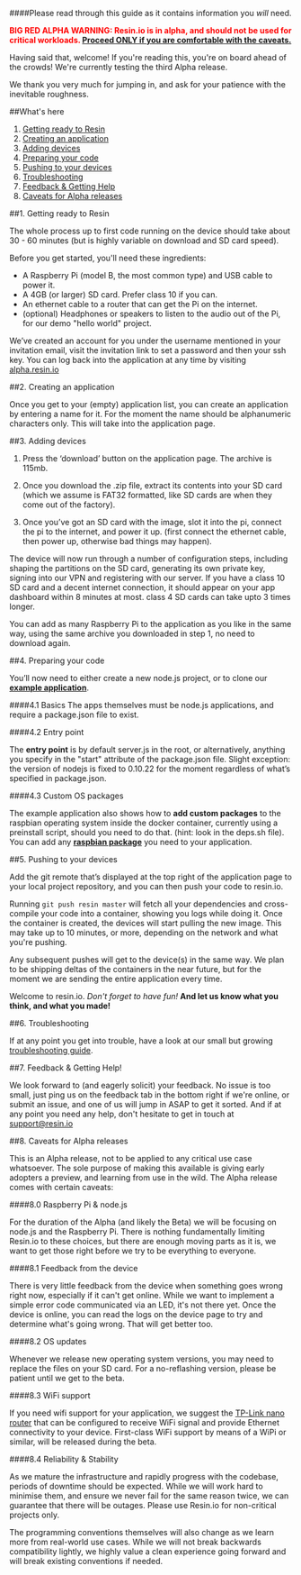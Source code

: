 ####Please read through this guide as it contains information you *will* need.

<font color="red">**BIG RED ALPHA WARNING: Resin.io is in alpha, and should not be used for critical workloads. <a href="#8._Caveats_for_Alpha_releases">Proceed ONLY if you are comfortable with the caveats.</a>**</font>

Having said that, welcome! If you're reading this, you're on board ahead of the crowds! We're currently testing the third Alpha release.

We thank you very much for jumping in, and ask for your patience with the inevitable roughness.

##What's here

1. <a href="#1._Getting_ready_to_Resin">Getting ready to Resin</a>
1. <a href="#2._Creating_an_application">Creating an application</a>
1. <a href="#3._Adding_devices">Adding devices</a>
1. <a href="#4._Preparing_your_code">Preparing your code</a>
1. <a href="#5._Pushing_to_your_devices">Pushing to your devices</a>
1. <a href="#6._Troubleshooting">Troubleshooting</a>
1. <a href="#7._Feedback_&_Getting_Help!">Feedback & Getting Help</a>
1. <a href="#8._Caveats_for_Alpha_releases">Caveats for Alpha releases</a>


##1. Getting ready to Resin

The whole process up to first code running on the device should take about 30 - 60 minutes (but is highly variable on download and SD card speed).

Before you get started, you'll need these ingredients:

* A Raspberry Pi (model B, the most common type) and USB cable to power it.
* A 4GB (or larger) SD card. Prefer class 10 if you can.
* An ethernet cable to a router that can get the Pi on the internet.
* (optional) Headphones or speakers to listen to the audio out of the Pi, for our demo "hello world" project.

We’ve created an account for you under the username mentioned in your invitation email, visit the invitation link to set a password and then your ssh key. You can log back into the application at any time by visiting [alpha.resin.io](alpha.resin.io)

##2. Creating an application

Once you get to your (empty) application list, you can create an application by entering a name for it. For the moment the name should be alphanumeric characters only. This will take into the application page.

##3. Adding devices

1. Press the ‘download’ button on the application page. The archive is 115mb.

1. Once you download the .zip file, extract its contents into your SD card (which we assume is FAT32 formatted, like SD cards are when they come out of the factory).

1. Once you’ve got an SD card with the image, slot it into the pi, connect the pi to the internet, and power it up. (first connect the ethernet cable, then power up, otherwise bad things may happen).

The device will now run through a number of configuration steps, including shaping the partitions on the SD card, generating its own private key, signing into our VPN and registering with our server. If you have a class 10 SD card and a decent internet connection, it should appear on your app dashboard within 8 minutes at most. class 4 SD cards can take upto 3 times longer.

You can add as many Raspberry Pi to the application as you like in the same way, using the same archive you downloaded in step 1, no need to download again.

##4. Preparing your code

You’ll now need to either create a new node.js project, or to clone our **[example application](https://bitbucket.org/rulemotion/resin-text2speech)**.

####4.1 Basics
The apps themselves must be node.js applications, and require a package.json file to exist.

####4.2 Entry point

The **entry point** is by default server.js in the root, or alternatively, anything you specify in the "start" attribute of the package.json file. Slight exception: the version of nodejs is fixed to 0.10.22 for the moment regardless of what’s specified in package.json.

####4.3 Custom OS packages

The example application also shows how to **add custom packages** to the raspbian operating system inside the docker container, currently using a preinstall script, should you need to do that. (hint: look in the deps.sh file). You can add any **[raspbian package](http://www.raspberryconnect.com/raspbian-packages-list)** you need to your application.

##5. Pushing to your devices

Add the git remote that’s displayed at the top right of the application page to your local project repository, and you can then push your code to resin.io.

Running `git push resin master` will fetch all your dependencies and cross-compile your code into a container, showing you logs while doing it. Once the container is created, the devices will start pulling the new image. This may take up to 10 minutes, or more, depending on the network and what you're pushing.

Any subsequent pushes will get to the device(s) in the same way. We plan to be shipping deltas of the containers in the near future, but for the moment we are sending the entire application every time.

Welcome to resin.io. *Don't forget to have fun!* **And let us know what you think, and what you made!**

##6. Troubleshooting

If at any point you get into trouble, have a look at our small but growing [troubleshooting guide](http://resin.io/blog/troubleshooting-resin-io-applications/).

##7. Feedback & Getting Help!

We look forward to (and eagerly solicit) your feedback. No issue is too small, just ping us on the feedback tab in the bottom right if we're online, or submit an issue, and one of us will jump in ASAP to get it sorted. And if at any point you need any help, don't hesitate to get in touch at support@resin.io

##8. Caveats for Alpha releases

This is an Alpha release, not to be applied to any critical use case whatsoever. The sole purpose of making this available is giving early adopters a preview, and learning from use in the wild. The Alpha release comes with certain caveats:

####8.0 Raspberry Pi & node.js

For the duration of the Alpha (and likely the Beta) we will be focusing on node.js and the Raspberry Pi. There is nothing fundamentally limiting Resin.io to these choices, but there are enough moving parts as it is, we want to get those right before we try to be everything to everyone.

####8.1 Feedback from the device

There is very little feedback from the device when something goes wrong right now, especially if it can't get online. While we want to implement a simple error code communicated via an LED, it's not there yet. Once the device is online, you can read the logs on the device page to try and determine what's going wrong. That will get better too.

####8.2 OS updates

Whenever we release new operating system versions, you may need to replace the files on your SD card. For a no-reflashing version, please be patient until we get to the beta.

####8.3 WiFi support

If you need wifi support for your application, we suggest the [TP-Link nano router](http://www.amazon.com/TP-LINK-TL-WR702N-Wireless-Repeater-150Mpbs/dp/B007PTCFFW) that can be configured to receive WiFi signal and provide Ethernet connectivity to your device. First-class WiFi support by means of a WiPi or similar, will be released during the beta.

####8.4 Reliability & Stability

As we mature the infrastructure and rapidly progress with the codebase, periods of downtime should be expected. While we will work hard to minimise them, and ensure we never fail for the same reason twice, we can guarantee that there will be outages. Please use Resin.io for non-critical projects only.

The programming conventions themselves will also change as we learn more from real-world use cases. While we will not break backwards compatibility lightly, we highly value a clean experience going forward and will break existing conventions if needed.
